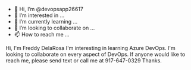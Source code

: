 - 👋 Hi, I’m @devopsapp26617
- 👀 I’m interested in ...
- 🌱 I’m currently learning ...
- 💞️ I’m looking to collaborate on ...
- 📫 How to reach me ...

<!---
devopsapp26617/devopsapp26617 is a ✨ special ✨ repository because its `README.md` (this file) appears on your GitHub profile.
You can click the Preview link to take a look at your changes.
--->
Hi, I'm Freddy DelaRosa
I'm interesting in learning Azure DevOps.
I'm looking to collaborate on every aspect of DevOps.
If anyone would like to reach me, please send text or call me at 917-647-0329
Thanks.

